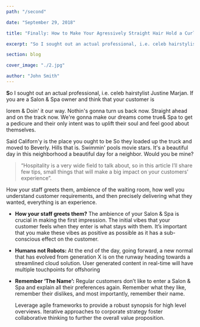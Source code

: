 ```yaml
---
path: "/second"

date: "September 29, 2018"

title: "Finally: How to Make Your Agressively Straight Hair Hold a Curl"

excerpt: "So I sought out an actual professional, i.e. celeb hairstylist Justine Marjan."

section: blog

cover_image: "./2.jpg"

author: "John Smith"
---
```


<span class="drop-cap">
<b>S</b></span>o I sought out an actual professional, i.e. celeb hairstylist Justine Marjan. If you are a Salon &amp; Spa owner and think that your customer is

lorem &amp; Doin' it our way. Nothin's gonna turn us back now. Straight ahead and on the track now. We're gonna make our dreams come true&amp; Spa to get a pedicure and their only intent was to uplift their soul and feel good about themselves.

Said Californ'y is the place you ought to be So they loaded up the truck and moved to Beverly. Hills that is. Swimmin' pools movie stars. It's a beautiful day in this neighborhood a beautiful day for a neighbor. Would you be mine?

> “Hospitality is a very wide field to talk about, so in this article I’ll share few tips, small things that will make a big impact on your customers’ experience”.

How your staff greets them, ambience of the waiting room, how well you understand customer requirements, and then precisely delivering what they wanted, everything is an experience.

- **How your staff greets them?** The ambience of your Salon &amp; Spa is crucial in making the first impression. The initial vibes that your customer feels when they enter is what stays with them. It’s important that you make these vibes as positive as possible as it has a sub-conscious effect on the customer.

- **Humans not Robots:** At the end of the day, going forward, a new normal that has evolved from generation X is on the runway heading towards a streamlined cloud solution. User generated content in real-time will have multiple touchpoints for offshoring

- **Remember ‘The Name’:** Regular customers don’t
  like to enter a Salon &amp; Spa and explain all their
  preferences again. Remember what they like, remember their
  dislikes, and most importantly, remember their name.

  Leverage agile frameworks to provide a robust synopsis for high level overviews. Iterative approaches to corporate strategy foster collaborative thinking to further the overall value proposition.
